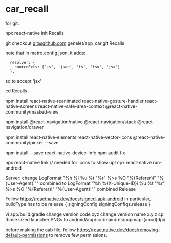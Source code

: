 # car_recall

for git:

npx react-native init Recalls

git checkout git@github.com:genelet/app_car.git Recalls

note that in metro.config.json, it adds:
```
  resolver: {
    sourceExts: ['js', 'json', 'ts', 'tsx', 'jsx']
  },
```
so to accept 'jsx'

cd Recalls

npm install react-native-reanimated react-native-gesture-handler react-native-screens react-native-safe-area-context @react-native-community/masked-view

npm install @react-navigation/native @react-navigation/stack @react-navigation/drawer

npm install react-native-elements react-native-vector-icons @react-native-community/picker --save

npm install --save react-native-device-info
npm audit fix

npx react-native link // needed for icons to show up!
npx react-native run-android

Server:
change
LogFormat "%h %l %u %t \"%r\" %>s %O \"%{Referer}i\" \"%{User-Agent}i\"" combined
to 
LogFormat "%h %{X-Unique-ID}i %u %t \"%r\" %>s %O \"%{Referer}i\" \"%{User-Agent}i\"" combined
Release

Follow
https://reactnative.dev/docs/signed-apk-android
in particular,  buildType has to be
release {
  signingConfig signingConfigs.release
}


vi app/build.gradle
change version code xyz
change version name x.y.z
cp those sized launcher PNGs to android/app/src/main/res/mipmap-(abcd)dpi/

before making the aab file, follow https://reactnative.dev/docs/removing-default-permissions
to remove few permissions.
